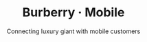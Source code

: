 ---
layout: default
type: project
folder: project2
title: Burberry &#8231; Mobile
subtitle: Connecting luxury giant with mobile customers
tags: UX Lead &#8231; Burberry &#8231; 2015
---